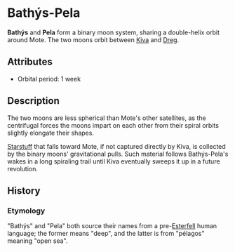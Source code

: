 # Bathýs-Pela

**Bathýs** and **Pela** form a binary moon system, sharing a double-helix orbit around Mote. The two moons orbit between [Kiva](../kiva) and [Dreg](../dreg).

## Attributes

- Orbital period: 1 week

## Description

The two moons are less spherical than Mote's other satellites, as the centrifugal forces the moons impart on each other from their spiral orbits slightly elongate their shapes.

[Starstuff](../../../artifacts/starstuff) that falls toward Mote, if not captured directly by Kiva, is collected by the binary moons' gravitational pulls. Such material follows Bathýs-Pela's wakes in a long spiraling trail until Kiva eventually sweeps it up in a future revolution.

## History

### Etymology

"Bathýs" and "Pela" both source their names from a pre-[Esterfell](../../../mote/esterfell) human language; the former means "deep", and the latter is from "pélagos" meaning "open sea".
